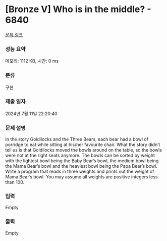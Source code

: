 # [Bronze V] Who is in the middle? - 6840 

[문제 링크](https://www.acmicpc.net/problem/6840) 

### 성능 요약

메모리: 1112 KB, 시간: 0 ms

### 분류

구현

### 제출 일자

2024년 7월 11일 22:20:40

### 문제 설명

<p>In the story Goldilocks and the Three Bears, each bear had a bowl of porridge to eat while sitting at his/her favourite chair. What the story didn’t tell us is that Goldilocks moved the bowls around on the table, so the bowls were not at the right seats anymore. The bowls can be sorted by weight with the lightest bowl being the Baby Bear’s bowl, the medium bowl being the Mama Bear’s bowl and the heaviest bowl being the Papa Bear’s bowl. Write a program that reads in three weights and prints out the weight of Mama Bear’s bowl. You may assume all weights are positive integers less than 100.</p>

### 입력 

 Empty

### 출력 

 Empty

